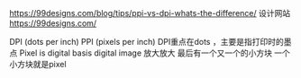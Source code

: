 
https://99designs.com/blog/tips/ppi-vs-dpi-whats-the-difference/
设计网站 https://99designs.com/

DPI (dots per inch) PPI (pixels per inch)
DPI重点在dots ，主要是指打印时的墨点
Pixel is digital basis
digital image 放大放大 最后有一个又一个的小方块
一个小方块就是pixel
 